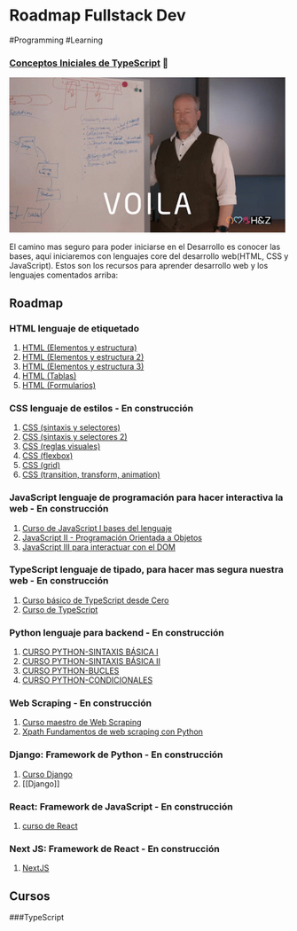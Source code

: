 # Roadmap Fullstack Dev

#Programming #Learning 

### [Conceptos Iniciales de TypeScript](https://docs.google.com/presentation/d/1m5HRJzak6AX4W1Oj0oPIvibWq0RQNFHHKCsUuHxSmlo/edit?usp=sharing) 📃

![alt text](image.png)


El camino mas seguro para poder iniciarse en el Desarrollo es conocer las bases, aquí  iniciaremos con lenguajes core del desarrollo web(HTML, CSS y JavaScript). Estos son los recursos para aprender desarrollo web y los lenguajes comentados arriba:

## Roadmap
### HTML lenguaje de etiquetado

1. [HTML (Elementos y estructura)](https://docs.google.com/presentation/d/1xeMDpH1pS6esXUg8jIXRWKO5ydq5HzsNcaOSnUCf210/edit?usp=sharing)
2. [HTML (Elementos y estructura 2)](https://docs.google.com/presentation/d/1zOvJi2eWTObptSlw8b1-pRh6BU3N1JoLKacpqmG553o/edit?usp=sharing)
3. [HTML (Elementos y estructura 3)](https://docs.google.com/presentation/d/16VZBKM_0sOCuLLvT6fMl1DSAllvomD0SzQ4tbR_LsUg/edit?usp=sharing)
4. [HTML (Tablas)](https://docs.google.com/presentation/d/1suEO2gGZn5oQy4NUbYl3NgDOdTiDmxEBI2Zv3zqgh-A/edit?usp=sharing)
5. [HTML (Formularios)](https://docs.google.com/presentation/d/1yLMvv-17Z0rrf-zTrzzwRFDpVX1ve4QlkSRGcH5vZHk/edit?usp=sharing)

### CSS lenguaje de estilos - En construcción
1. [CSS (sintaxis y selectores)](https://docs.google.com/presentation/d/1PO8L7tp-okNBk08rby6-tav_2Y_K77OiaAjnvXCQ2Eg/edit?usp=sharing)
2. [CSS (sintaxis y selectores 2)](https://docs.google.com/presentation/d/1d4IrRBy770DNARkZvspwwGxaxMQR6QapjcLxG4dbpDY/edit?usp=sharing)
3. [CSS (reglas visuales)](https://docs.google.com/presentation/d/1wOYkpaeCz4QwQFvHwXOvRIFsHe2papYqpOmbMBlaJRQ/edit?usp=sharing)
4. [CSS (flexbox)](https://docs.google.com/presentation/d/1l0YGcLDsG19E4RjUgn4IrGYDunLrnuka3jnyz3xdpo0/edit?usp=sharing)
5. [CSS (grid)](https://docs.google.com/presentation/d/1EP7CkTtNAPbO0umHJdp-B55UFMBDtSM8KK_12xjF99Q/edit?usp=sharing)
6. [CSS (transition, transform, animation)](https://docs.google.com/presentation/d/1GEqffFTAW6YO1unH22-YquW3TMoKNiY6rrIsJZAmS2w/edit?usp=sharing)

### JavaScript lenguaje de programación para hacer interactiva la web - En construcción

1. [Curso de JavaScript I bases del lenguaje](https://docs.google.com/presentation/d/1LEYvR1NrBk-Nb2o9SeUuav7O58xrpPtFjmwoBQU0uz0/edit?usp=sharing)
2. [JavaScript II - Programación Orientada a Objetos](https://docs.google.com/presentation/d/11cfX96vYBHHAyWttaic6uKDZt8VVMHi8hHZxu3zKg08/edit?usp=sharing)
3. [JavaScript III para interactuar con el DOM](https://docs.google.com/presentation/d/19pUjc5004jiMzWljmhLgFonK9L58thZyb6gnzxNM4wg/edit?usp=sharing)

### TypeScript lenguaje de tipado, para hacer mas segura nuestra web - En construcción

1. [Curso básico de TypeScript desde Cero](https://docs.google.com/presentation/d/1m5HRJzak6AX4W1Oj0oPIvibWq0RQNFHHKCsUuHxSmlo/edit?usp=sharing)
2. [Curso de TypeScript](../course/TypeScript/TypeScript.md)

### Python lenguaje para backend - En construcción

1. [CURSO PYTHON-SINTAXIS BÁSICA I](https://docs.google.com/presentation/d/1g8zKvZrKkCMv2BqFouRLugQmjQ9VKEP7cvpxbLln9kY/edit?usp=sharing)
2. [CURSO PYTHON-SINTAXIS BÁSICA II](https://docs.google.com/presentation/d/1vZ8DpbKcMym4JF1__I7O-44do6SKsliLJtVl74dxgpI/edit?usp=sharing)
3. [CURSO PYTHON-BUCLES](https://docs.google.com/presentation/d/1AbpO91gM_s47uF7NgLeALrKWYDbU5C1R8QA-dPMmmOs/edit?usp=sharing)
4. [CURSO PYTHON-CONDICIONALES ](https://docs.google.com/presentation/d/1nt38PWEpRiDoyTbwF7sDCGDjktTTGu_kOcDnEBPZrcI/edit?usp=sharing)

### Web Scraping - En construcción

1. [Curso maestro de Web Scraping](https://docs.google.com/presentation/d/1ZdQrtjZjWbZu24ajdtidC7k68RqVzhXA8AJmmkdQAy0/edit?usp=sharing)
2. [Xpath Fundamentos de web scraping con Python ](https://docs.google.com/presentation/d/1tvfTkLulY4RWtH7uMna8Fxms7n9XnlUAhQCG4lq1aYY/edit?usp=sharing)

### Django: Framework de Python - En construcción

1. [Curso Django](https://docs.google.com/presentation/d/1IiM5ZmVoCC6euBcOknkAf7cocj33NzN0hmhDEswZjVg/edit?usp=sharing)
2. [[Django]]

### React: Framework de JavaScript - En construcción

1. [curso de  React](https://docs.google.com/presentation/d/1jWgflCOP30bEMe9okx5Dqovh6aSjFTzUJZw3wlQp2y4/edit?usp=sharing)

### Next JS: Framework de React - En construcción

1. [NextJS](https://docs.google.com/presentation/d/1El7AfjNUx3bSixEWcxGl0GqETfeEYPS7XhRsQ6AuQEA/edit?usp=sharing)

## Cursos

###TypeScript